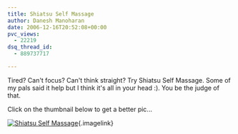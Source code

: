 ```yaml
---
title: Shiatsu Self Massage
author: Danesh Manoharan
date: 2006-12-16T20:52:08+00:00
pvc_views:
  - 22219
dsq_thread_id:
  - 889737717

---
```

Tired? Can't focus? Can't think straight? Try Shiatsu Self Massage. Some of my pals said it help but I think it's all in your head :). You be the judge of that.

Click on the thumbnail below to get a better pic...

[<img alt="Shiatsu Self Massage" id="image11" src="/techblog/wp-content/uploads/2006/12/shiatsu-self-massage.thumbnail.jpg" />][1]{.imagelink}

 [1]: /techblog/wp-content/uploads/2006/12/shiatsu-self-massage.jpg "Shiatsu Self Massage"
